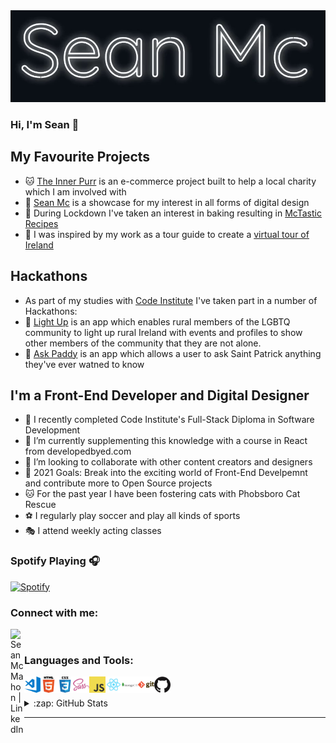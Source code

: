 <img src="https://github.com/Sean-Mc-Mahon/Sean-Mc-Mahon/blob/master/seanmc.gif" alt="sean mc">

### Hi, I'm Sean 👋

## My Favourite Projects

- 🐱 [The Inner Purr](https://inner-purr.herokuapp.com/) is an e-commerce project built to help a local charity which I am involved with
- 🎨 [Sean Mc](https://sean-mc-mahon.github.io/ms2-seanmcmahon-digital-design/) is a showcase for my interest in all forms of digital design
- 🍰 During Lockdown I've taken an interest in baking resulting in [McTastic Recipes](https://mctastic-recipes.herokuapp.com/)
- 🌳 I was inspired by my work as a tour guide to create a [virtual tour of Ireland](https://sean-mc-mahon.github.io/ms1virtualireland/index.html)

## Hackathons

- As part of my studies with [Code Institute](https://codeinstitute.net/) I've taken part in a number of Hackathons:
- 🌈 [Light Up](https://light-up-pride.herokuapp.com/) is an app which enables rural members of the LGBTQ community to light up rural Ireland with events and profiles to show other members of the community that they are not alone.
- 🙏 [Ask Paddy](https://sean-mc-mahon.github.io/ask_paddy/) is an app which allows a user to ask Saint Patrick anything they've ever watned to know

## I'm a Front-End Developer and Digital Designer

- 🔭 I recently completed Code Institute's Full-Stack Diploma in Software Development
- 🌱 I’m currently supplementing this knowledge with a course in React from developedbyed.com
- 👯 I’m looking to collaborate with other content creators and designers
- 🥅 2021 Goals: Break into the exciting world of Front-End Develpemnt and contribute more to Open Source projects
- 🐱 For the past year I have been fostering cats with Phobsboro Cat Rescue
- ⚽ I regularly play soccer and play all kinds of sports
- 🎭 I attend weekly acting classes

### Spotify Playing 🎧

[![Spotify](https://novatorem-eta-ivory.vercel.app/api/spotify)](https://open.spotify.com/user/mctastic?si=2e145f3e24364149)

### Connect with me:

<!-- [<img align="left" alt="codeSTACKr.com" width="22px" src="https://raw.githubusercontent.com/iconic/open-iconic/master/svg/globe.svg" />][website] -->
<!-- [<img align="left" alt="codeSTACKr | YouTube" width="22px" src="https://cdn.jsdelivr.net/npm/simple-icons@v3/icons/youtube.svg" />][youtube]
[<img align="left" alt="codeSTACKr | Twitter" width="22px" src="https://cdn.jsdelivr.net/npm/simple-icons@v3/icons/twitter.svg" />][twitter] -->

[<img align="left" alt="Sean McMahon | LinkedIn" width="22px" src="https://cdn.jsdelivr.net/npm/simple-icons@v3/icons/linkedin.svg" />][linkedin]

<!-- [<img align="left" alt="codeSTACKr | Instagram" width="22px" src="https://cdn.jsdelivr.net/npm/simple-icons@v3/icons/instagram.svg" />][instagram] -->

<br />

### Languages and Tools:

<img align="left" alt="Visual Studio Code" width="26px" src="https://raw.githubusercontent.com/github/explore/80688e429a7d4ef2fca1e82350fe8e3517d3494d/topics/visual-studio-code/visual-studio-code.png" />
<img align="left" alt="HTML5" width="26px" src="https://raw.githubusercontent.com/github/explore/80688e429a7d4ef2fca1e82350fe8e3517d3494d/topics/html/html.png" />
<img align="left" alt="CSS3" width="26px" src="https://raw.githubusercontent.com/github/explore/80688e429a7d4ef2fca1e82350fe8e3517d3494d/topics/css/css.png" />
<img align="left" alt="Sass" width="26px" src="https://raw.githubusercontent.com/github/explore/80688e429a7d4ef2fca1e82350fe8e3517d3494d/topics/sass/sass.png" />
<img align="left" alt="JavaScript" width="26px" src="https://raw.githubusercontent.com/github/explore/80688e429a7d4ef2fca1e82350fe8e3517d3494d/topics/javascript/javascript.png" />
<img align="left" alt="React" width="26px" src="https://raw.githubusercontent.com/github/explore/80688e429a7d4ef2fca1e82350fe8e3517d3494d/topics/react/react.png" />
<img align="left" alt="MongoDB" width="26px" src="https://raw.githubusercontent.com/github/explore/80688e429a7d4ef2fca1e82350fe8e3517d3494d/topics/mongodb/mongodb.png" />
<img align="left" alt="Git" width="26px" src="https://raw.githubusercontent.com/github/explore/80688e429a7d4ef2fca1e82350fe8e3517d3494d/topics/git/git.png" />
<img align="left" alt="GitHub" width="26px" src="https://raw.githubusercontent.com/github/explore/78df643247d429f6cc873026c0622819ad797942/topics/github/github.png" />

<br />
<br />

<details>
  <summary>:zap: GitHub Stats</summary>

  <img align="left" alt="codeSTACKr's GitHub Stats" src="https://github-readme-stats-beta-beryl.vercel.app/api?username=Sean-Mc-Mahon&show_icons=true&hide_border=true" />

</details>

---

<!-- [website]: https://codeSTACKr.com
[course]: http://vsCodeHero.com
[twitter]: https://twitter.com/codeSTACKr
[youtube]: https://youtube.com/codeSTACKr
[instagram]: https://instagram.com/codeSTACKr -->

[linkedin]: https://www.linkedin.com/in/sean-mcmahon-profile/

<!-- [webdevplaylist]: https://www.youtube.com/playlist?list=PLkwxH9e_vrAJ0WbEsFA9W3I1W-g_BTsbt
[jsplaylist]: https://www.youtube.com/playlist?list=PLkwxH9e_vrALRJKu7wfXby3MKeflhTu6B
[cssplaylist]: https://www.youtube.com/playlist?list=PLkwxH9e_vrALSdvZuEh6gqQdmDoDIoqz4
[reactplaylist]: https://www.youtube.com/playlist?list=PLkwxH9e_vrAK4TdffpxKY3QGyHCpxFcQ0 -->
